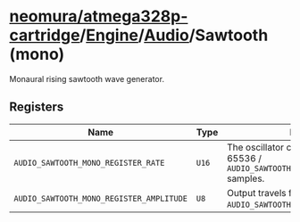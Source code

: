 # [neomura/atmega328p-cartridge](../../../../readme.md)/[Engine](../../../readme.md)/[Audio](../readme.md)/Sawtooth (mono)

Monaural rising sawtooth wave generator.

## Registers

| Name                                     | Type  | Description                                                                                   |
| ---------------------------------------- | ----- | --------------------------------------------------------------------------------------------- |
| `AUDIO_SAWTOOTH_MONO_REGISTER_RATE`      | `U16` | The oscillator completes one cycle every 65536 / `AUDIO_SAWTOOTH_MONO_REGISTER_RATE` samples. |
| `AUDIO_SAWTOOTH_MONO_REGISTER_AMPLITUDE` | `U8`  | Output travels from 0 to `AUDIO_SAWTOOTH_MONO_REGISTER_AMPLITUDE`.                            |
